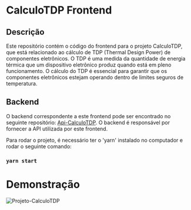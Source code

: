 # CalculoTDP Frontend

## Descrição

Este repositório contém o código do frontend para o projeto CalculoTDP, que está relacionado ao cálculo de TDP (Thermal Design Power) de componentes eletrônicos. O TDP é uma medida da quantidade de energia térmica que um dispositivo eletrônico produz quando está em pleno funcionamento. O cálculo do TDP é essencial para garantir que os componentes eletrônicos estejam operando dentro de limites seguros de temperatura.

## Backend

O backend correspondente a este frontend pode ser encontrado no seguinte repositório: [Api-CalculoTDP](https://github.com/tatehira/Api-CalculoTDP). O backend é responsável por fornecer a API utilizada por este frontend.

Para rodar o projeto, é necessário ter o 'yarn' instalado no computador e rodar o seguinte comando:
### `yarn start`

# Demonstração
![Projeto-CalculoTDP](https://github.com/tatehira/Api-CalculoTDP/assets/68212041/08ea8ae3-be81-4b5e-a826-cdd5ef6f45ca)
